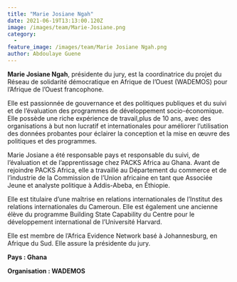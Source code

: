 ```yaml
---
title: "Marie Josiane Ngah"
date: 2021-06-19T13:13:00.120Z
image: /images/team/Marie-Josiane.png
category:
  - 
feature_image: /images/team/Marie Josiane Ngah.png
author: Abdoulaye Guene
---
```

**Marie Josiane Ngah**, présidente du jury, est la coordinatrice du projet du Réseau de solidarité démocratique en Afrique de l’Ouest (WADEMOS) pour l’Afrique de l’Ouest francophone.

Elle est passionnée de gouvernance et des politiques publiques et du suivi et de l’évaluation des programmes de développement socio-économique. Elle possède une riche expérience de travail,plus de 10 ans, avec des organisations à but non lucratif et internationales pour améliorer l’utilisation des données probantes pour éclairer la conception et la mise en œuvre des politiques et des programmes.

Marie Josiane a été responsable pays et responsable du suivi, de l’évaluation et de l’apprentissage chez PACKS Africa au Ghana. Avant de rejoindre PACKS Africa, elle a travaillé au Département du commerce et de l’industrie de la Commission de l’Union africaine en tant que Associée Jeune et analyste politique à Addis-Abeba, en Éthiopie.

Elle est titulaire d’une maîtrise en relations internationales de l’Institut des relations internationales du Cameroun. Elle est également une ancienne élève du programme Building State Capability du Centre pour le développement international de l’Université Harvard.

Elle est membre de l’Africa Evidence Network basé à Johannesburg, en Afrique du Sud. Elle assure la présidente du jury. 

**Pays :  Ghana** 

**Organisation : WADEMOS**